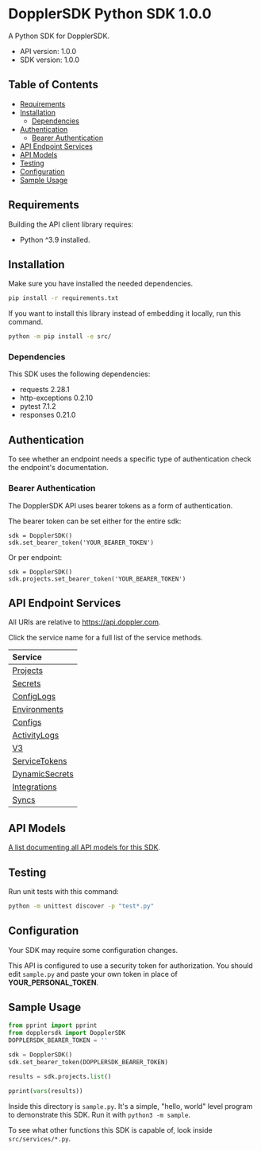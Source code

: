 

# DopplerSDK Python SDK 1.0.0
A Python SDK for DopplerSDK. 



- API version: 1.0.0
- SDK version: 1.0.0

## Table of Contents
- [Requirements](#requirements)
- [Installation](#installation)
    - [Dependencies](#dependencies)
- [Authentication](#authentication)
    - [Bearer Authentication](#bearer-authentication)
- [API Endpoint Services](#api-endpoint-services)
- [API Models](#api-models)
- [Testing](#testing)
- [Configuration](#configuration)
- [Sample Usage](#sample-usage)

## Requirements

Building the API client library requires:
- Python ^3.9 installed.

## Installation

Make sure you have installed the needed dependencies.

```bash
pip install -r requirements.txt
```

If you want to install this library instead of embedding it locally, run this command.

```bash
python -m pip install -e src/
```

### Dependencies

This SDK uses the following dependencies:
- requests 2.28.1
- http-exceptions 0.2.10
- pytest 7.1.2
- responses 0.21.0

## Authentication

To see whether an endpoint needs a specific type of authentication check the endpoint's documentation.

### Bearer Authentication
The DopplerSDK API uses bearer tokens as a form of authentication.

The bearer token can be set either for the entire sdk: 

```
sdk = DopplerSDK()
sdk.set_bearer_token('YOUR_BEARER_TOKEN')
```
Or per endpoint:
```
sdk = DopplerSDK()
sdk.projects.set_bearer_token('YOUR_BEARER_TOKEN')
```

## API Endpoint Services

All URIs are relative to https://api.doppler.com.

Click the service name for a full list of the service methods.

| Service |
| :------ |
|[Projects](./services/README.MD#projects)|
|[Secrets](./services/README.MD#secrets)|
|[ConfigLogs](./services/README.MD#configlogs)|
|[Environments](./services/README.MD#environments)|
|[Configs](./services/README.MD#configs)|
|[ActivityLogs](./services/README.MD#activitylogs)|
|[V3](./services/README.MD#v3)|
|[ServiceTokens](./services/README.MD#servicetokens)|
|[DynamicSecrets](./services/README.MD#dynamicsecrets)|
|[Integrations](./services/README.MD#integrations)|
|[Syncs](./services/README.MD#syncs)|

## API Models
[A list documenting all API models for this SDK](./models/README.MD#dopplersdk-models).

## Testing

Run unit tests with this command:

```sh
python -m unittest discover -p "test*.py" 
```

## Configuration

Your SDK may require some configuration changes.


This API is configured to use a security token for authorization. You should edit `sample.py` and paste your own token in place of **YOUR_PERSONAL_TOKEN**.

## Sample Usage

```Python
from pprint import pprint
from dopplersdk import DopplerSDK
DOPPLERSDK_BEARER_TOKEN = ''

sdk = DopplerSDK()
sdk.set_bearer_token(DOPPLERSDK_BEARER_TOKEN)

results = sdk.projects.list()

pprint(vars(results))
```

Inside this directory is `sample.py`. It's a simple, "hello, world" level program to demonstrate this SDK. Run it with `python3 -m sample`.

To see what other functions this SDK is capable of, look inside `src/services/*.py`.





